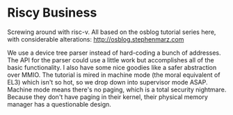 # Riscy Business
Screwing around with risc-v. All based on the osblog tutorial series here, with considerable alterations:
http://osblog.stephenmarz.com

We use a device tree parser instead of hard-coding a bunch of addresses. The API for the parser could use a little work but accomplishes all of the basic functionality.
I also have some nice goodies like a safer abstraction over MMIO.
The tutorial is mired in machine mode (the moral equivalent of EL3) which isn't so hot, so we drop down into supervisor mode ASAP. Machine mode means there's no paging, which is a total security nightmare.
Because they don't have paging in their kernel, their physical memory manager has a questionable design.
